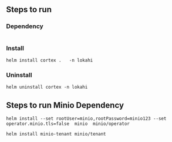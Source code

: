 

## Steps to run
### Dependency
```
```
### Install
```
helm install cortex .   -n lokahi
```
### Uninstall
```
helm uninstall cortex -n lokahi
```
## Steps to run Minio Dependency
```
helm install --set rootUser=minio,rootPassword=minio123 --set operator.minio.tls=false  minio  minio/operator
```
```
helm install minio-tenant minio/tenant
```